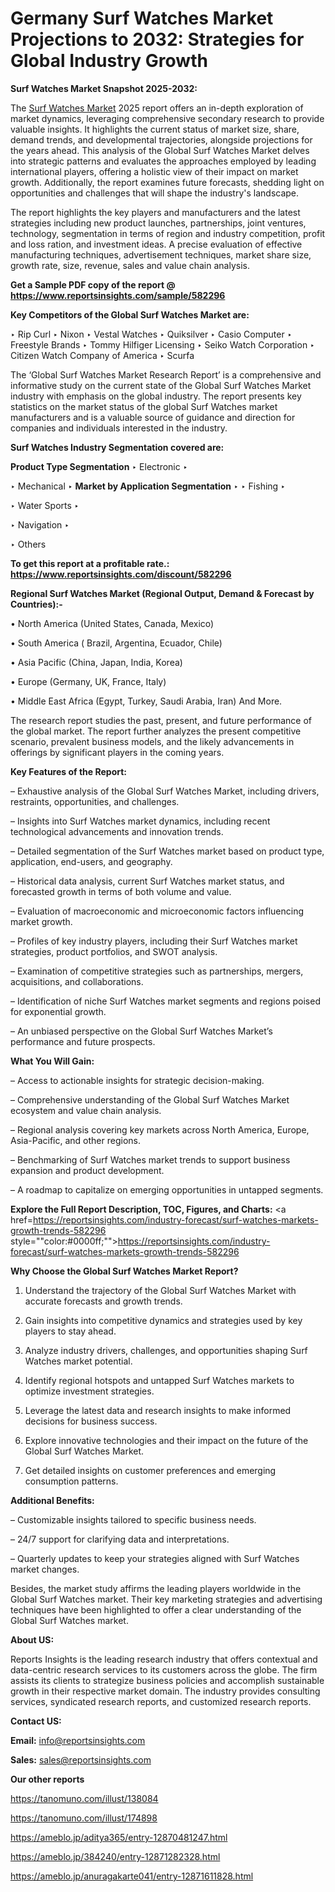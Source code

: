 # Germany Surf Watches Market Projections to 2032: Strategies for Global Industry Growth

<strong>Surf Watches Market Snapshot 2025-2032:</strong>

The <a href=https://www.reportsinsights.com/sample/582296>Surf Watches Market</a> 2025 report offers an in-depth exploration of market dynamics, leveraging comprehensive secondary research to provide valuable insights. It highlights the current status of market size, share, demand trends, and developmental trajectories, alongside projections for the years ahead. This analysis of the Global Surf Watches Market delves into strategic patterns and evaluates the approaches employed by leading international players, offering a holistic view of their impact on market growth. Additionally, the report examines future forecasts, shedding light on opportunities and challenges that will shape the industry's landscape.

The report highlights the key players and manufacturers and the latest strategies including new product launches, partnerships, joint ventures, technology, segmentation in terms of region and industry competition, profit and loss ration, and investment ideas. A precise evaluation of effective manufacturing techniques, advertisement techniques, market share size, growth rate, size, revenue, sales and value chain analysis.

<strong>Get a Sample PDF copy of the report @ <a href=https://www.reportsinsights.com/sample/582296 style=color:#0000ff;>https://www.reportsinsights.com/sample/582296</a></strong>

<strong>Key Competitors of the Global Surf Watches Market are:</strong>

‣ Rip Curl
‣ Nixon
‣ Vestal Watches
‣ Quiksilver
‣ Casio Computer
‣ Freestyle Brands
‣ Tommy Hilfiger Licensing
‣ Seiko Watch Corporation
‣ Citizen Watch Company of America
‣ Scurfa

The ‘Global Surf Watches Market Research Report’ is a comprehensive and informative study on the current state of the Global Surf Watches Market industry with emphasis on the global industry. The report presents key statistics on the market status of the global Surf Watches market manufacturers and is a valuable source of guidance and direction for companies and individuals interested in the industry.

<strong>Surf Watches Industry Segmentation covered are:</strong>

<strong>Product Type Segmentation</strong>
‣
Electronic
‣ 

‣ Mechanical
‣ 
<strong>Market by Application Segmentation</strong>
‣
‣  Fishing
‣ 

‣ Water Sports
‣ 

‣ Navigation
‣ 

‣ Others

<strong>To get this report at a profitable rate.: <a href=https://www.reportsinsights.com/discount/582296 style=color:#0000ff;>https://www.reportsinsights.com/discount/582296</a></strong>

<strong>Regional Surf Watches Market (Regional Output, Demand &amp; Forecast by Countries):-</strong>

• North America (United States, Canada, Mexico)

• South America ( Brazil, Argentina, Ecuador, Chile)

• Asia Pacific (China, Japan, India, Korea)

• Europe (Germany, UK, France, Italy)

• Middle East Africa (Egypt, Turkey, Saudi Arabia, Iran) And More.

The research report studies the past, present, and future performance of the global market. The report further analyzes the present competitive scenario, prevalent business models, and the likely advancements in offerings by significant players in the coming years.

<strong>Key Features of the Report:</strong>

– Exhaustive analysis of the Global Surf Watches Market, including drivers, restraints, opportunities, and challenges.

– Insights into Surf Watches market dynamics, including recent technological advancements and innovation trends.

– Detailed segmentation of the Surf Watches market based on product type, application, end-users, and geography.

– Historical data analysis, current Surf Watches market status, and forecasted growth in terms of both volume and value.

– Evaluation of macroeconomic and microeconomic factors influencing market growth.

– Profiles of key industry players, including their Surf Watches market strategies, product portfolios, and SWOT analysis.

– Examination of competitive strategies such as partnerships, mergers, acquisitions, and collaborations.

– Identification of niche Surf Watches market segments and regions poised for exponential growth.

– An unbiased perspective on the Global Surf Watches Market’s performance and future prospects.

<strong>What You Will Gain:</strong>

– Access to actionable insights for strategic decision-making.

– Comprehensive understanding of the Global Surf Watches Market ecosystem and value chain analysis.

– Regional analysis covering key markets across North America, Europe, Asia-Pacific, and other regions.

– Benchmarking of Surf Watches market trends to support business expansion and product development.

– A roadmap to capitalize on emerging opportunities in untapped segments.

<strong>Explore the Full Report Description, TOC, Figures, and Charts:</strong>
<a href=https://reportsinsights.com/industry-forecast/surf-watches-markets-growth-trends-582296 style=""color:#0000ff;"">https://reportsinsights.com/industry-forecast/surf-watches-markets-growth-trends-582296</a>

<strong>Why Choose the Global Surf Watches Market Report?</strong>

1. Understand the trajectory of the Global Surf Watches Market with accurate forecasts and growth trends.

2. Gain insights into competitive dynamics and strategies used by key players to stay ahead.

3. Analyze industry drivers, challenges, and opportunities shaping Surf Watches market potential.

4. Identify regional hotspots and untapped Surf Watches markets to optimize investment strategies.

5. Leverage the latest data and research insights to make informed decisions for business success.

6. Explore innovative technologies and their impact on the future of the Global Surf Watches Market.

7. Get detailed insights on customer preferences and emerging consumption patterns.

<strong>Additional Benefits:</strong>

– Customizable insights tailored to specific business needs.

– 24/7 support for clarifying data and interpretations.

– Quarterly updates to keep your strategies aligned with Surf Watches market changes.

Besides, the market study affirms the leading players worldwide in the Global Surf Watches market. Their key marketing strategies and advertising techniques have been highlighted to offer a clear understanding of the Global Surf Watches market.

<strong><strong>About US</strong>:</strong>

Reports Insights is the leading research industry that offers contextual and data-centric research services to its customers across the globe. The firm assists its clients to strategize business policies and accomplish sustainable growth in their respective market domain. The industry provides consulting services, syndicated research reports, and customized research reports.

<strong>Contact US:</strong>

<p class=><b>Email:</b> <a href=mailto:info@reportsinsights.com>info@reportsinsights.com</a></p>
<p class=><b>Sales:</b> <a href=mailto:sales@reportsinsights.com>sales@reportsinsights.com</a></p>

<strong>Our other reports</strong>

<a href=https://tanomuno.com/illust/138084>https://tanomuno.com/illust/138084</a>

<a href=https://tanomuno.com/illust/174898>https://tanomuno.com/illust/174898</a>

<a href=https://ameblo.jp/aditya365/entry-12870481247.html>https://ameblo.jp/aditya365/entry-12870481247.html</a>

<a href=https://ameblo.jp/384240/entry-12871282328.html>https://ameblo.jp/384240/entry-12871282328.html</a>

<a href=https://ameblo.jp/anuragakarte041/entry-12871611828.html>https://ameblo.jp/anuragakarte041/entry-12871611828.html</a>
